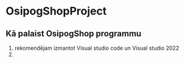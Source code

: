 # OsipogShopProject
## Kā palaist OsipogShop programmu

1. rekomendējam izmantot Visual studio code un Visual studio 2022
2. 
